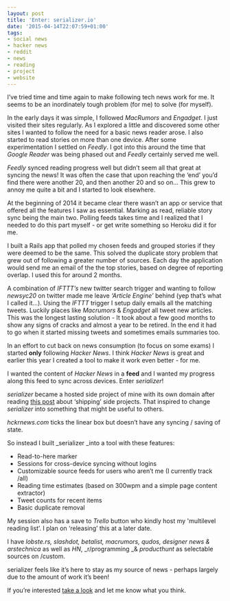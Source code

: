 ```yaml
---
layout: post
title: 'Enter: serializer.io'
date: '2015-04-14T22:07:59+01:00'
tags:
- social news
- hacker news
- reddit
- news
- reading
- project
- website
---
```

I’ve tried time and time again to make following tech news work for me. It seems to be an inordinately tough problem (for me) to solve (for myself).

In the early days it was simple, I followed _MacRumors_ and _Engadget_. I just visited their sites regularly. As I explored a little and discovered some other sites I wanted to follow the need for a basic news reader arose. I also started to read stories on more than one device. After some experimentation I settled on _Feedly_. I got into this around the time that _Google Reader_ was being phased out and _Feedly_ certainly served me well.

_Feedly_ synced reading progress well but didn’t seem all that great at syncing the news! It was often the case that upon reaching the ‘end’ you’d find there were another 20, and then another 20 and so on… This grew to annoy me quite a bit and I started to look elsewhere.

At the beginning of 2014 it became clear there wasn’t an app or service that offered all the features I saw as essential. Marking as read, reliable story sync being the main two. Polling feeds takes time and I realized that I needed to do this part myself - or get write something so Heroku did it for me.

I built a Rails app that polled my chosen feeds and grouped stories if they were deemed to be the same. This solved the duplicate story problem that grew out of following a greater number of sources. Each day the application would send me an email of the the top stories, based on degree of reporting overlap. I used this for around 2 months.

A combination of _IFTTT’s_ new twitter search trigger and wanting to follow _newsyc20_ on twitter made me leave _‘Article Engine’_ behind (yep that’s what I called it…). Using the _IFTTT_ trigger I setup daily emails all the matching tweets. Luckily places like _Macrumors_ &amp; _Engadget_ all tweet new articles. This was the longest lasting solution - It took about a few good months to show any signs of cracks and almost a year to be retired. In the end it had to go when it started missing tweets and sometimes emails summaries too.

In an effort to cut back on news consumption (to focus on some exams) I started **only** following _Hacker News_. I think _Hacker News_ is great and earlier this year I created a tool to make it work even better - for me.

I wanted the content of _Hacker News_ in a **feed** and I wanted my progress along this feed to sync across devices. Enter _serializer_!

_serializer_ became a hosted side project of mine with its own domain after reading [this post](http://www.slashie.org/articles/shipping-side-projects/) about ‘shipping’ side projects. That inspired to change _serializer_ into something that might be useful to others.

_hckrnews.com_ ticks the linear box but doesn’t have any syncing / saving of state.

So instead I built _serializer _into a tool with these features:

* Read-to-here marker
* Sessions for cross-device syncing without logins
* Customizable source feeds for users who aren’t me (I currently track /all)
* Reading time estimates (based on 300wpm and a simple page content extractor)
* Tweet counts for recent items
* Basic duplicate removal

My session also has a save to _Trello_ button who kindly host my 'multilevel reading list’. I plan on ‘releasing’ this at a later date.

I have _lobste.rs, slashdot, betalist, macrumors, qudos, designer news _&amp;_ arstechnica_ as well as _HN_, _r/programming _&amp; _producthunt_ as selectable sources on /custom.

serializer feels like it’s here to stay as my source of news - perhaps largely due to the amount of work it’s been!

If you’re interested [take a look](http://serializer.charlieegan3.com) and let me know what you think.
